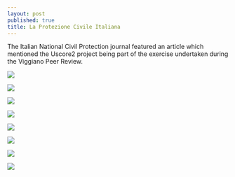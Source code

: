 ```yaml
---
layout: post
published: true
title: La Protezione Civile Italiana
---
```

The Italian National Civil Protection journal featured an article which mentioned the Uscore2 project being part of the exercise undertaken during the Viggiano Peer Review.

![]({{site.baseurl}}/media/PCI%20dicembre%202017884.jpg)

![]({{site.baseurl}}/media/PCI%20dicembre%202017885.jpg)

![]({{site.baseurl}}/media/PCI%20dicembre%202017886.jpg)

![]({{site.baseurl}}/media/PCI%20dicembre%202017887.jpg)

![]({{site.baseurl}}/media/PCI%20dicembre%202017888.jpg)

![]({{site.baseurl}}/media/PCI%20dicembre%202017889.jpg)

![]({{site.baseurl}}/media/PCI%20dicembre%202017890.jpg)

![]({{site.baseurl}}/media/PCI%20dicembre%202017891.jpg)


